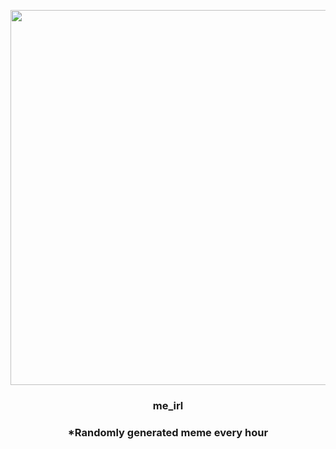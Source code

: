 <p align="center">
        <img src="https://i.redd.it/3xwvadxvr2w91.jpg" width="600" height="600">
        </p>
        <h3 align="center">me_irl</h3>
        <h3 align="center">*Randomly generated meme every hour</h3>
    